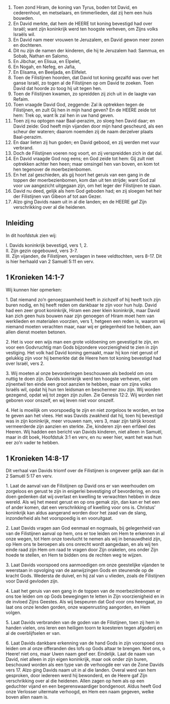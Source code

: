 1. Toen zond Hiram, de koning van Tyrus, boden tot David, en cederenhout, en metselaars, en timmerlieden, dat zij hem een huis bouwden. 
2. En David merkte, dat hem de HEERE tot koning bevestigd had over Israël; want zijn koninkrijk werd ten hoogste verheven, om Zijns volks Israëls wil. 
3. En David nam meer vrouwen te Jeruzalem, en David gewon meer zonen en dochteren. 
4. Dit nu zijn de namen der kinderen, die hij te Jeruzalem had: Sammua, en Sobab, Nathan en Salomo, 
5. En Jibchar, en Elisua, en Elpelet, 
6. En Nogah, en Nefeg, en Jafia, 
7. En Elisama, en Beeljada, en Elifelet. 
8. Toen de Filistijnen hoorden, dat David tot koning gezalfd was over het ganse Israël, zo togen al de Filistijnen op om David te zoeken. Toen David dat hoorde zo toog hij uit tegen hen. 
9. Toen de Filistijnen kwamen, zo spreidden zij zich uit in de laagte van Refaim. 
10. Toen vraagde David God, zeggende: Zal ik optrekken tegen de Filistijnen, en zult Gij hen in mijn hand geven? En de HEERE zeide tot hem: Trek op, want Ik zal hen in uw hand geven. 
11. Toen zij nu optogen naar Baal-perazim, zo sloeg hen David daar; en David zeide: God heeft mijn vijanden door mijn hand gescheurd, als een scheur der wateren; daarom noemden zij de naam derzelver plaats Baal-perazim. 
12. En daar lieten zij hun goden; en David gebood, en zij werden met vuur verbrand. 
13. Doch de Filistijnen voeren nog voort, en zij verspreidden zich in dat dal. 
14. En David vraagde God nog eens; en God zeide tot hem: Gij zult niet optrekken achter hen heen; maar omsingel hen van boven, en kom tot hen tegenover de moerbezienbomen. 
15. En het zal geschieden, als gij hoort het geruis van een gang in de toppen der moerbezienbomen, kom dan uit ten strijde; want God zal voor uw aangezicht uitgegaan zijn, om het leger der Filistijnen te slaan. 
16. David nu deed, gelijk als hem God geboden had; en zij sloegen het heir der Filistijnen van Gibeon af tot aan Gezer. 
17. Alzo ging Davids naam uit in al die landen; en de HEERE gaf Zijn verschrikking over al die heidenen. 

## Inleiding

In dit hoofdstuk zien wij: 

I. Davids koninkrijk bevestigd, vers 1, 2.  
II. Zijn gezin opgebouwd, vers 3-7.  
III. Zijn vijanden, de Filistijnen, verslagen in twee veldtochten, vers 8-17. Dit is hier herhaald van 2 Samuël 5:11 en verv.  

## 1 Kronieken 14:1-7 

Wij kunnen hier opmerken: 

1\. Dat niemand zo’n genoegzaamheid heeft in zichzelf of hij heeft toch zijn buren nodig, en hij heeft reden om dankbaar te zijn voor hun hulp. David had een zeer groot koninkrijk, Hiram een zeer klein koninkrijk, maar David kan zich geen huis bouwen naar zijn genoegen of Hiram moet hem van werklieden en materialen voorzien, vers 1, hetgeen een reden is, waarom wij niemand moeten verachten maar, naar wij er gelegenheid toe hebben, aan allen dienst moeten betonen.

2\. Het is voor een wijs man een grote voldoening om gevestigd te zijn, en voor een Godvruchtig man Gods bijzondere voorzienigheid te zien in zijn vestiging. Het volk had David koning gemaakt, maar hij kon niet gerust of gelukkig zijn voor hij bemerkte dat de Heere hem tot koning bevestigd had over Israël, vers 2.

3\. Wij moeten al onze bevorderingen beschouwen als bedoeld om ons nuttig te doen zijn. Davids koninkrijk werd ten hoogste verheven, niet om zijnentwil ten einde een groot aanzien te hebben, maar om zijns volks Israëls wil, opdat hij hun ten leidsman en beschermer zou zijn. Wij worden gezegend, opdat wij tot zegen zijn zullen. Zie Genesis 12:2. Wij worden niet geboren voor onszelf, en wij leven niet voor onszelf.

4\. Het is moeilijk om voorspoedig te zijn en niet zorgeloos te worden, en toe te geven aan het vlees. Het was Davids zwakheid dat hij, toen hij bevestigd was in zijn koninkrijk, meer vrouwen nam, vers 3, maar zijn talrijk kroost vermeerderde zijn aanzien en sterkte. Zie, kinderen zijn een erfdeel des Heeren. Wij hadden een bericht van Davids kinderen, niet alleen in Samuël, maar in dit boek, Hoofdstuk 3:1 en verv, en nu weer hier, want het was hun eer zo’n vader te hebben. 

## 1 Kronieken 14:8-17 

Dit verhaal van Davids triomf over de Filistijnen is ongeveer gelijk aan dat in 2 Samuël 5:17 en verv.

1\. Laat de aanval van de Filistijnen op David ons er van weerhouden om zorgeloos en gerust te zijn in enigerlei bevestiging of bevordering, en ons doen gedenken dat wij overlast en kwelling te verwachten hebben in deze wereld. Als wij het meest gerust en op ons gemak zijn, dan kan er het een of ander komen, dat een verschrikking of kwelling voor ons is. Christus’ koninkrijk kan aldus aangerand worden door het zaad van de slang, inzonderheid als het voorspoedig is en vooruitgaat.

2\. Laat Davids vragen aan God eenmaal en nogmaals, bij gelegenheid van van de Filistijnen aanval op hem, ons er toe leiden om Hem te erkennen in al onze wegen, tot Hem onze toevlucht te nemen als wij in benauwdheid zijn, op Hem ons te beroepen als ons onrecht wordt aangedaan, en als wij ten einde raad zijn Hem om raad te vragen door Zijn orakelen, ons onder Zijn hoede te stellen, en Hem te bidden ons de rechten weg te wijzen.

3\. Laat Davids voorspoed ons aanmoedigen om onze geestelijke vijanden te weerstaan in opvolging van de aanwijzingen Gods en steunende op de kracht Gods. Wedersta de duivel, en hij zal van u vlieden, zoals de Filistijnen voor David gevloden zijn.

4\. Laat het geruis van een gang in de toppen van de moerbeziënbomen er ons toe leiden om op Gods bewegingen te letten in Zijn voorzienigheid en in de invloed Zijns Geestes. Als wij bespeuren dat God voor ons heengaat, zo laat ons onze lenden gorden, onze wapenrusting aangorden, en Hem volgen.

5\. Laat Davids verbranden van de goden van de Filistijnen, toen zij hem in handen vielen, ons leren een heiligen toorn te koesteren tegen afgoderij en al de overblijfselen er van.

6\. Laat Davids dankbare erkenning van de hand Gods in zijn voorspoed ons leiden om al onze offeranden des lofs op Gods altaar te brengen. Niet ons, o Heere! niet ons, maar Uwen naam geef eer. Eindelijk. Laat de naam van David, niet alleen in zijn eigen koninkrijk, maar ook onder zijn buren, beschouwd worden als een type van de verhoogde eer van de Zone Davids vers 17. Alzo ging Davids naam uit in al die landen. Overal werd van hem gesproken, door iedereen werd hij bewonderd, en de Heere gaf Zijn verschrikking over al die heidenen. Allen zagen op hem als op een geduchter vijand en een begerenswaardiger bondgenoot. Aldus heeft God onze Verlosser uitermate verhoogd, en Hem een naam gegeven, welke boven allen naam is. 

